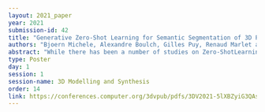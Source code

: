 ```yaml
---
layout: 2021_paper
year: 2021
submission-id: 42
title: "Generative Zero-Shot Learning for Semantic Segmentation of 3D Point Clouds"
authors: "Bjoern Michele, Alexandre Boulch, Gilles Puy, Renaud Marlet and Maxime Bucher"
abstract: "While there has been a number of studies on Zero-ShotLearning (ZSL) for 2D images, its application to 3D datais still recent and scarce, with just a few methods limited to classification. We present the first generative approach forboth ZSL and Generalized ZSL (GZSL) on 3D data, that can handle both classification and, for the first time, semantic segmentation. We show that it reaches or outperforms the state of the art on ModelNet40 classification for both inductive ZSL and inductive GZSL. For semantic segmentation,we created three benchmarks for evaluating this new ZSL task, using S3DIS, ScanNet and SemanticKITTI. Our experiments show that our method outperforms strong baselines,which we additionally propose for this task."
type: Poster
day: 1
session: 1
session-name: 3D Modelling and Synthesis
order: 14
link: https://conferences.computer.org/3dvpub/pdfs/3DV2021-5lXBZyiG3QAsRBKXHIjqU8/268800a992/268800a992.pdf
---
```

